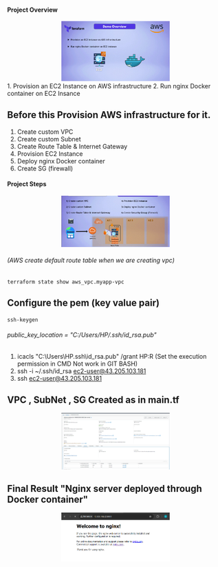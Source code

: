 #### Project Overview
<div align="center">
  <img src="./public/ProjectOverview.png" alt="Logo" width="50%" height="50%">
</div>
1. Provision an EC2 Instance on AWS infrastructure
2. Run nginx Docker container on EC2 Insance

## Before this Provision AWS infrastructure for it.

1. Create custom VPC
2. Create custom Subnet
3. Create Route Table & Internet Gateway
4. Provision EC2 Instance
5. Deploy nginx Docker container
6. Create SG (firewall)

#### Project Steps
<div align="center">
  <img src="./public/projectSteps.png" alt="Logo" width="50%" height="50%">
</div>


###### (AWS create default route table when we are creating vpc)

```
terraform state show aws_vpc.myapp-vpc
```

## Configure the pem (key value pair)
```
ssh-keygen
```
###### public_key_location =  "C:/Users/HP/.ssh/id_rsa.pub"

1. icacls "C:\Users\HP\.ssh\id_rsa.pub" /grant HP:R   (Set the execution permission in CMD Not work in GIT BASH)
2. ssh -i ~/.ssh/id_rsa ec2-user@43.205.103.181
3. ssh ec2-user@43.205.103.181



## VPC , SubNet , SG  Created as in main.tf
<div align="center">
  <img src="./public/ec2vpcsubnetsgcreated.png" alt="Logo" width="50%" height="50%">
</div>

## Final Result "Nginx server deployed through Docker container"
<div align="center">
  <img src="./public/OutPut.png" alt="Logo" width="50%" height="50%">
</div>